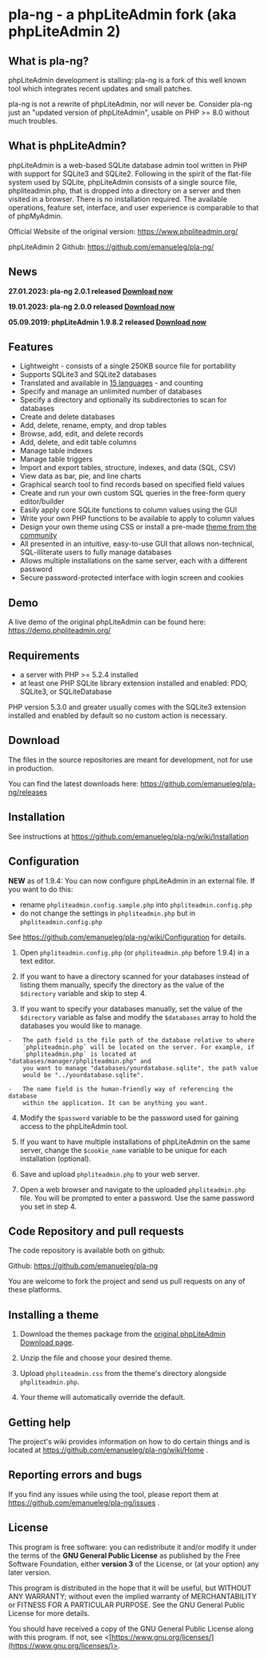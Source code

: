 # pla-ng - a phpLiteAdmin fork (aka phpLiteAdmin 2)

## What is pla-ng?

phpLiteAdmin development is stalling: pla-ng is a fork of this well known tool 
which integrates recent updates and small patches.

pla-ng is not a rewrite of phpLiteAdmin, nor will never be. Consider pla-ng just 
an "updated version of phpLiteAdmin", usable on PHP >= 8.0 without much troubles.


## What is phpLiteAdmin?

phpLiteAdmin is a web-based SQLite database admin tool written in PHP with
support for SQLite3 and SQLite2. Following in the spirit of the flat-file system
used by SQLite, phpLiteAdmin consists of a single source file, phpliteadmin.php,
that is dropped into a directory on a server and then visited in a browser.
There is no installation required. The available operations, feature set,
interface, and user experience is comparable to that of phpMyAdmin.

Official Website of the original version: https://www.phpliteadmin.org/

phpLiteAdmin 2 Github: https://github.com/emanueleg/pla-ng/

## News

**27.01.2023: pla-ng 2.0.1 released [Download now](https://github.com/emanueleg/pla-ng/releases)**

**19.01.2023: pla-ng 2.0.0 released [Download now](https://github.com/emanueleg/pla-ng/releases)**

**05.09.2019: phpLiteAdmin 1.9.8.2 released [Download now](https://www.phpliteadmin.org/download/)**

## Features

-   Lightweight - consists of a single 250KB source file for portability
-   Supports SQLite3 and SQLite2 databases
-   Translated and available in [15 languages](https://github.com/emanueleg/pla-ng/wiki/Localization) - and counting
-   Specify and manage an unlimited number of databases
-   Specify a directory and optionally its subdirectories to scan for databases
-   Create and delete databases
-   Add, delete, rename, empty, and drop tables
-   Browse, add, edit, and delete records
-   Add, delete, and edit table columns
-   Manage table indexes
-   Manage table triggers
-   Import and export tables, structure, indexes, and data (SQL, CSV)
-   View data as bar, pie, and line charts
-   Graphical search tool to find records based on specified field values
-   Create and run your own custom SQL queries in the free-form query editor/builder
-   Easily apply core SQLite functions to column values using the GUI
-   Write your own PHP functions to be available to apply to column values
-   Design your own theme using CSS or install a pre-made [theme from the community](https://github.com/emanueleg/pla-ng/wiki/Themes)
-   All presented in an intuitive, easy-to-use GUI that allows non-technical, SQL-illiterate users to fully manage databases 
-   Allows multiple installations on the same server, each with a different password
-   Secure password-protected interface with login screen and cookies


## Demo

A live demo of the original phpLiteAdmin can be found here:
https://demo.phpliteadmin.org/


## Requirements

-   a server with PHP >= 5.2.4 installed
-   at least one PHP SQLite library extension installed and enabled: PDO,
    SQLite3, or SQLiteDatabase
    
PHP version 5.3.0 and greater usually comes with the SQLite3 extension installed
and enabled by default so no custom action is necessary.


## Download

The files in the source repositories are meant for development, not for use in production.

You can find the latest downloads here:
https://github.com/emanueleg/pla-ng/releases

## Installation

See instructions at https://github.com/emanueleg/pla-ng/wiki/Installation

## Configuration

**NEW** as of 1.9.4: You can now configure phpLiteAdmin in an external file. If
you want to do this:

-   rename `phpliteadmin.config.sample.php` into `phpliteadmin.config.php`
-   do not change the settings in `phpliteadmin.php` but in
    `phpliteadmin.config.php`

See https://github.com/emanueleg/pla-ng/wiki/Configuration for details.

1.   Open `phpliteadmin.config.php` (or `phpliteadmin.php` before 1.9.4) in
     a text editor.
	
2.   If you want to have a directory scanned for your databases instead of
     listing them manually, specify the directory as the value of the 
     `$directory` variable and skip to step 4. 
	
3.   If you want to specify your databases manually, set the value of the
     `$directory` variable as false and modify the `$databases` array to
     hold the databases you would like to manage.
	
    -   The path field is the file path of the database relative to where
        `phpliteadmin.php` will be located on the server. For example, if
        `phpliteadmin.php` is located at "databases/manager/phpliteadmin.php" and
        you want to manage "databases/yourdatabase.sqlite", the path value
        would be "../yourdatabase.sqlite".
		
    -   The name field is the human-friendly way of referencing the database
        within the application. It can be anything you want.

4.   Modify the `$password` variable to be the password used for gaining access
     to the phpLiteAdmin tool.
	
5.   If you want to have multiple installations of phpLiteAdmin on the same
     server, change the `$cookie_name` variable to be unique for each installation
     (optional).

6.   Save and upload `phpliteadmin.php` to your web server.
	
7.   Open a web browser and navigate to the uploaded `phpliteadmin.php` file. You
     will be prompted to enter a password. Use the same password you set in step 4.
     
## Code Repository and pull requests

The code repository is available both on github:

Github: https://github.com/emanueleg/pla-ng

You are welcome to fork the project and send us pull requests on any of these
platforms.


## Installing a theme
	
1.   Download the themes package from the [original phpLiteAdmin Download page](https://www.phpliteadmin.org/download/).
	
2.   Unzip the file and choose your desired theme.
	
3.   Upload `phpliteadmin.css` from the theme's directory alongside
     `phpliteadmin.php`.
	
4.   Your theme will automatically override the default.


## Getting help

The project's wiki provides information on how to do certain things and is
located at https://github.com/emanueleg/pla-ng/wiki/Home .


## Reporting errors and bugs

If you find any issues while using the tool, please report them at
https://github.com/emanueleg/pla-ng/issues .

## License

This program is free software: you can redistribute it and/or modify
it under the terms of the **GNU General Public License** as published by
the Free Software Foundation, either **version 3** of the License, or
(at your option) any later version.

This program is distributed in the hope that it will be useful,
but WITHOUT ANY WARRANTY; without even the implied warranty of
MERCHANTABILITY or FITNESS FOR A PARTICULAR PURPOSE.  See the
GNU General Public License for more details.

You should have received a copy of the GNU General Public License
along with this program.  If not, see <[https://www.gnu.org/licenses/](https://www.gnu.org/licenses/)>.
